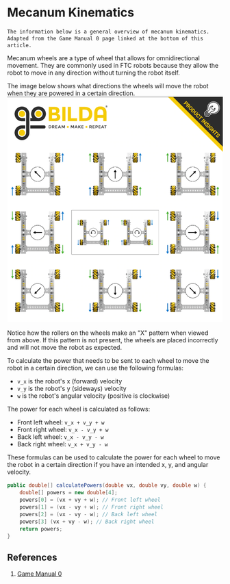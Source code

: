 # Mecanum Kinematics

```admonish abstract
The information below is a general overview of mecanum kinematics.
Adapted from the Game Manual 0 page linked at the bottom of this article.
```

Mecanum wheels are a type of wheel that allows for omnidirectional movement. 
They are commonly used in FTC robots because they allow the robot to move in any direction without turning the robot itself.

The image below shows what directions the wheels will move the robot when they are powered in a certain direction.
![img.png](assets/img.png)

Notice how the rollers on the wheels make an "X" pattern when viewed from above.
If this pattern is not present, the wheels are placed incorrectly and will not move the robot as expected.

To calculate the power that needs to be sent to each wheel to move the robot in a certain direction, we can use the following formulas:

- `v_x` is the robot's x (forward) velocity
- `v_y` is the robot's y (sideways) velocity
- `w` is the robot's angular velocity (positive is clockwise)

The power for each wheel is calculated as follows:
- Front left wheel: `v_x + v_y + w`
- Front right wheel: `v_x - v_y + w`
- Back left wheel: `v_x - v_y - w`
- Back right wheel: `v_x + v_y - w`

These formulas can be used to calculate the power for each wheel to move the robot in a certain direction 
if you have an intended x, y, and angular velocity.

```java
public double[] calculatePowers(double vx, double vy, double w) {
    double[] powers = new double[4];
    powers[0] = (vx + vy + w); // Front left wheel
    powers[1] = (vx - vy + w); // Front right wheel
    powers[2] = (vx - vy - w); // Back left wheel
    powers[3] (vx + vy - w); // Back right wheel
    return powers;
}
```

## References
1. [Game Manual 0](https://gm0.org/en/latest/docs/software/tutorials/mecanum-drive.html)

